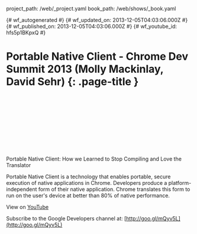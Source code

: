 project_path: /web/_project.yaml
book_path: /web/shows/_book.yaml

{# wf_autogenerated #}
{# wf_updated_on: 2013-12-05T04:03:06.000Z #}
{# wf_published_on: 2013-12-05T04:03:06.000Z #}
{# wf_youtube_id: hfs5p1BKpxQ #}

# Portable Native Client - Chrome Dev Summit 2013 (Molly Mackinlay, David Sehr) {: .page-title }


<div class="video-wrapper">
  <iframe class="devsite-embedded-youtube-video" data-video-id="hfs5p1BKpxQ"
          data-autohide="1" data-showinfo="0" frameborder="0" allowfullscreen>
  </iframe>
</div>

Portable Native Client: How we Learned to Stop Compiling and Love the Translator

Portable Native Client is a technology that enables portable, secure execution of native applications in Chrome. Developers produce a platform-independent form of their native application. Chrome translates this form to run on the user&#x27;s device at better than 80% of native performance.

View on [YouTube](https://youtu.be/hfs5p1BKpxQ)

Subscribe to the Google Developers channel at: [http://goo.gl/mQyv5L](http://goo.gl/mQyv5L)
